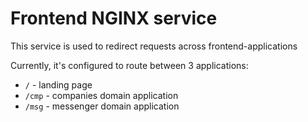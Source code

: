 # Frontend NGINX service
This service is used to redirect requests across frontend-applications

Currently, it's configured to route between 3 applications:

* `/` - landing page
* `/cmp` - companies domain application
* `/msg` - messenger domain application

